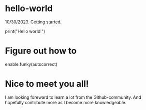   # hello-world
10/30/2023. Getting started.

print("Hello world!")

  # Figure out how to
enable.funky(autocorrect)

  #  Nice to meet you all!
  I am looking foreward to learn a lot from the Github-community.
  And hopefully contribute more as I become more knowledgeable.
